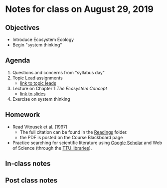 # Notes for class on August 29, 2019

## Objectives
* Introduce Ecosystem Ecology
* Begin "system thinking"

## Agenda
1. Questions and concerns from "syllabus day"
2. Topic Lead assignments
	- [link to topic leads](../Topic_Leads/topic_leads.md)
3. Lecture on Chapter 1 *The Ecosystem Concept*
	- [link to slides](../Lecture_Slides/1_ecosystem_concept.pdf)
4. Exercise on system thinking

## Homework
* Read Vitousek et al. (1997) 
	- The full citation can be found in the [Readings](../Readings) folder.
	- the PDF is posted on the Course Blackboard page
* Practice searching for scientific literature using 
[Google Scholar](http://scholar.google.com)
and Web of Science (through the [TTU libraries](https://www.depts.ttu.edu/library/)).

## In-class notes

## Post class notes

